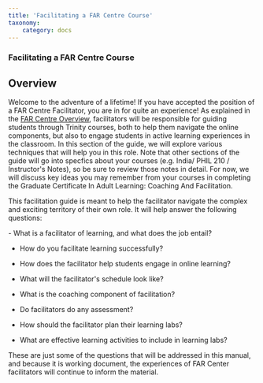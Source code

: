 ```yaml
---
title: 'Facilitating a FAR Centre Course'
taxonomy:
    category: docs
---
```


### Facilitating a FAR Centre Course

## Overview

Welcome to the adventure of a lifetime!  If you have accepted the position of a FAR Centre Facilitator, you are in for quite an experience!  As explained in the [FAR Centre Overview](https://far.twu.ca/guides/about-twu/far-centres), facilitators will be responsible for guiding students through Trinity courses, both to help them navigate the online components, but also to engage students in active learning experiences in the classroom.  In this section of the guide, we will explore various techniques that will help you in this role.
Note that other sections of the guide will go into specfics about your courses (e.g. India/ PHIL 210 / Instructor's Notes), so be sure to review those notes in detail.  For now, we will discuss key ideas you may remember from your courses in completing the Graduate Certificate In Adult Learning: Coaching And Facilitation.

This facilitation guide is meant to help the facilitator navigate the complex and exciting territory of their own role. It will help answer the following questions:


<p style='text-align: justify;'>
- What is a facilitator of learning, and what does the job entail?

- How do you facilitate learning successfully?

- How does the facilitator help students engage in online learning?

- What will the facilitator's schedule look like?

- What is the coaching component of facilitation?

- Do facilitators do any assessment?

- How should the facilitator plan their learning labs?

- What are effective learning activities to include in learning labs?</p>

These are just some of the questions that will be addressed in this manual, and because it is working document, the experiences of FAR Center facilitators will continue to inform the material.  

